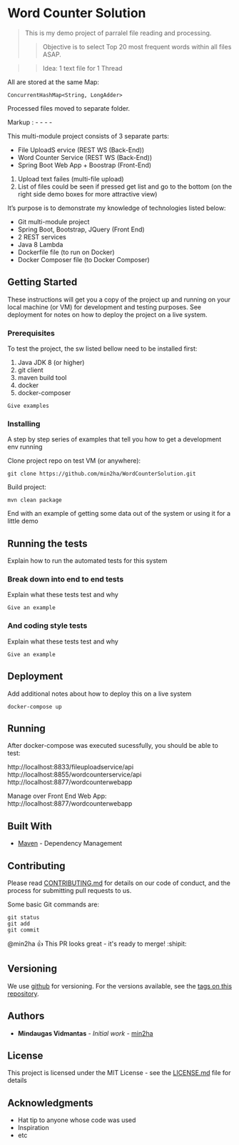 # Word Counter Solution

> This is my demo project of parralel file reading and processing.
>> Objective is to select Top 20 most frequent words within all files ASAP.

>>Idea:  1 text file for 1 Thread 

All are stored at the same Map:
```
ConcurrentHashMap<String, LongAdder>
```

Processed files moved to separate folder.

Markup :  - - - -

This multi-module project consists of 3 separate parts:
* File UploadS ervice (REST WS (Back-End))
* Word Counter Service (REST WS (Back-End))
* Spring Boot Web App + Boostrap (Front-End)


1. Upload text failes (multi-file upload)
2. List of files could be seen if pressed get list and go to the bottom (on the right side demo boxes for more attractive view) 

It’s purpose is to demonstrate my knowledge of technologies listed below:

* Git multi-module project
* Spring Boot, Bootstrap, JQuery (Front End)
* 2 REST services
*	Java 8 Lambda
*	Dockerfile file (to run on Docker)
*	Docker Composer file (to Docker Composer)


## Getting Started

These instructions will get you a copy of the project up and running on your local machine (or VM) for development and testing purposes. See deployment for notes on how to deploy the project on a live system.


### Prerequisites

To test the project, the sw listed bellow need to be installed first:

 1. Java JDK 8 (or higher)
 2. git client
 3. maven build tool
 4. docker
 5. docker-composer

```
Give examples
```

### Installing

A step by step series of examples that tell you how to get a development env running



Clone project repo on test VM (or anywhere):

```
git clone https://github.com/min2ha/WordCounterSolution.git
```

Build project:

```
mvn clean package
```

End with an example of getting some data out of the system or using it for a little demo

## Running the tests

Explain how to run the automated tests for this system

### Break down into end to end tests

Explain what these tests test and why

```
Give an example
```

### And coding style tests

Explain what these tests test and why

```
Give an example
```

## Deployment

Add additional notes about how to deploy this on a live system

```
docker-compose up
```

## Running

After docker-compose was executed sucessfully, you should be able to test:

http://localhost:8833/fileuploadservice/api
http://localhost:8855/wordcounterservice/api
http://localhost:8877/wordcounterwebapp


Manage over Front End Web App:
http://localhost:8877/wordcounterwebapp


## Built With

* [Maven](https://maven.apache.org/) - Dependency Management

## Contributing

Please read [CONTRIBUTING.md](https://gist.github.com/PurpleBooth/b24679402957c63ec426) for details on our code of conduct, and the process for submitting pull requests to us.

Some basic Git commands are:
```
git status
git add
git commit
```

@min2ha :+1: This PR looks great - it's ready to merge! :shipit:



## Versioning

We use [github](https://github.com) for versioning. For the versions available, see the [tags on this repository](https://github.com/your/project/tags). 

## Authors

* **Mindaugas Vidmantas** - *Initial work* - [min2ha](https://github.com/min2ha)

## License

This project is licensed under the MIT License - see the [LICENSE.md](LICENSE.md) file for details

## Acknowledgments

* Hat tip to anyone whose code was used
* Inspiration
* etc
